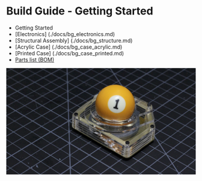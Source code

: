 # Build Guide - Getting Started

* Getting Started
* [Electronics] (./docs/bg_electronics.md)
* [Structural Assembly] (./docs/bg_structure.md)
* [Acrylic Case] (./docs/bg_case_acrylic.md)
* [Printed Case] (./docs/bg_case_printed.md)
* [Parts list (BOM)](./docs/bom.md)

![aball image](./photos/finished_single.jpeg "The aball")
